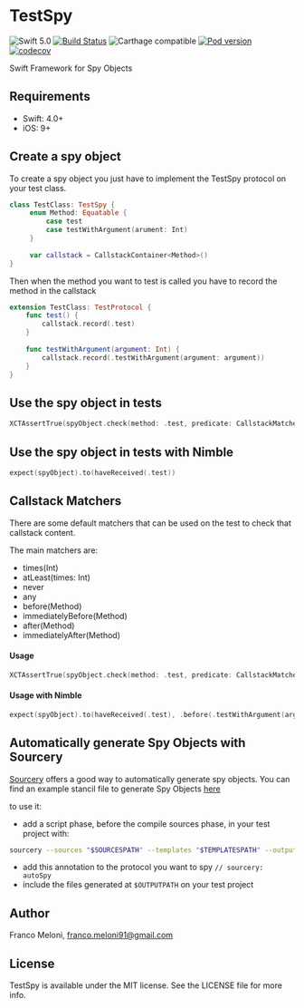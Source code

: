 # TestSpy

![Swift 5.0](https://img.shields.io/badge/Swift-4.0-blue.svg)
[![Build Status](https://app.bitrise.io/app/17161483bf6ebfbb/status.svg?token=IUjjwJMbY1Z0bf_b24e_Vg&branch=master)](https://app.bitrise.io/app/17161483bf6ebfbb)
![Carthage compatible](https://img.shields.io/badge/Carthage-compatible-4BC51D.svg?style=flat)
[![Pod version](https://img.shields.io/cocoapods/v/TestSpy.svg?style=flat)](https://cocoapods.org/pods/TestSpy)
[![codecov](https://codecov.io/gh/f-meloni/TestSpy/branch/master/graph/badge.svg)](https://codecov.io/gh/f-meloni/TestSpy)

Swift Framework for Spy Objects

## Requirements
- Swift: 4.0+
- iOS: 9+

## Create a spy object
To create a spy object you just have to implement the TestSpy protocol on your test class.

```swift
class TestClass: TestSpy {
     enum Method: Equatable {
         case test
         case testWithArgument(arument: Int)
     }
     
     var callstack = CallstackContainer<Method>()
}
```

Then when the method you want to test is called you have to record the method in the callstack

```swift
extension TestClass: TestProtocol {
    func test() {
        callstack.record(.test)
    }
    
    func testWithArgument(argument: Int) {
        callstack.record(.testWithArgument(argument: argument))
    }
}
```

## Use the spy object in tests

``` swift
XCTAssertTrue(spyObject.check(method: .test, predicate: CallstackMatcher.any))
```

## Use the spy object in tests with Nimble

```swift
expect(spyObject).to(haveReceived(.test))
```

## Callstack Matchers

There are some default matchers that can be used on the test to check that callstack content.

The main matchers are:

- times(Int)
- atLeast(times: Int)
- never
- any
- before(Method)
- immediatelyBefore(Method)
- after(Method)
- immediatelyAfter(Method)

#### Usage
```swift
XCTAssertTrue(spyObject.check(method: .test, predicate: CallstackMatcher.before(.testWithArgument(argument: 1))))
```

#### Usage with Nimble
```swift 
expect(spyObject).to(haveReceived(.test), .before(.testWithArgument(argument: 1)))
```

## Automatically generate Spy Objects with Sourcery
[Sourcery](https://github.com/krzysztofzablocki/Sourcery) offers a good way to automatically generate spy objects.
You can find an example stancil file to generate Spy Objects  [here](https://raw.githubusercontent.com/f-meloni/TestSpy/master/SourceryExample/AutoSpy.stencil)

to use it:
- add a script phase, before the compile sources phase, in  your test project with:
```bash
sourcery --sources "$SOURCESPATH" --templates "$TEMPLATESPATH" --output "$OUTPUTPATH" --args module="$CURRENTFRAMEWORKNAME",import="Foundation",import="UIKit"...
```
- add this annotation to the protocol you want to spy `// sourcery: autoSpy`
- include the files generated at `$OUTPUTPATH` on your test project

## Author

Franco Meloni, franco.meloni91@gmail.com

## License

TestSpy is available under the MIT license. See the LICENSE file for more info.
